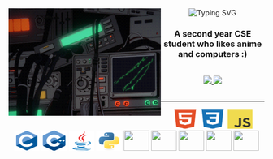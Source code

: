 <div id="header" align="center">
  <img src="https://readme-typing-svg.demolab.com?font=Mukta&weight=700&size=30&pause=1000&color=F7F7F7&center=true&vCenter=true&width=435&lines=Hello+World+!" alt="Typing SVG" />
  <img align="left" width="300px" src="public/tech1.gif"/>
  <br>
<h3>A second year CSE student who likes anime and computers :) </h3>
</div>
<br>
<div id="badges" align="center">
  <a href="https://www.linkedin.com/in/kumarsrajan/">
  <img src="https://img.shields.io/badge/LinkedIn-blue?style=for-the-badge&logo=linkedin"/>
  </a>
  <a href="https://leetcode.com/srajankumar/">
  <img src="https://img.shields.io/badge/LeetCode-yellow?style=for-the-badge&logo=leetcode&logoColor=white"/>
  </a>
</div>
<br>
 <hr/>
  <div align="center">
    <img src="https://github.com/devicons/devicon/blob/master/icons/html5/html5-plain.svg" height=40 width=50/>
    <img src="https://github.com/devicons/devicon/blob/master/icons/css3/css3-plain.svg" height=40 width=50/>
    <img src="https://github.com/devicons/devicon/blob/master/icons/javascript/javascript-original.svg" height=40 width=50/>
    <img src="https://github.com/devicons/devicon/blob/master/icons/c/c-original.svg" height=40 width=50/>
    <img src="https://github.com/devicons/devicon/blob/master/icons/cplusplus/cplusplus-original.svg" height=40 width=50/>
    <img src="https://github.com/devicons/devicon/blob/master/icons/java/java-original.svg" height=40 width=50/>
    <img src="https://github.com/devicons/devicon/blob/master/icons/python/python-original.svg" height=40 width=50/>
    <img src="https://cdn.jsdelivr.net/gh/devicons/devicon/icons/vscode/vscode-original.svg" height=40 width=50/>
    <img src="https://cdn.jsdelivr.net/gh/devicons/devicon/icons/mongodb/mongodb-original-wordmark.svg" height=40 width=50/>
    <img src="https://cdn.jsdelivr.net/gh/devicons/devicon/icons/express/express-original-wordmark.svg" height=40 width=50/>
    <img src="https://cdn.jsdelivr.net/gh/devicons/devicon/icons/react/react-original.svg" height=40 width=50/>
    <img src="https://cdn.jsdelivr.net/gh/devicons/devicon/icons/nodejs/nodejs-original-wordmark.svg" height=40 width=50/>      
  </div>


